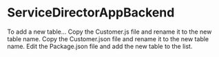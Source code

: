 # ServiceDirectorAppBackend

To add a new table...
Copy the Customer.js file and rename it to the new table name.
Copy the Customer.json file and rename it to the new table name.
Edit the Package.json file and add the new table to the list.

